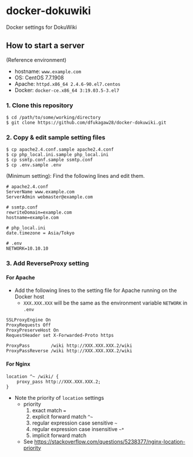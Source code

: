 # docker-dokuwiki

Docker settings for DokuWiki


## How to start a server

(Reference environment)
  * hostname: `www.example.com`
  * OS: CentOS 7.7.1908
  * Apache: `httpd.x86_64 2.4.6-90.el7.centos`
  * Docker: `docker-ce.x86_64 3:19.03.5-3.el7`

### 1. Clone this repository

```
$ cd /path/to/some/working/directory
$ git clone https://github.com/dfukagaw28/docker-dokuwiki.git
```

### 2. Copy & edit sample setting files

```
$ cp apache2.4.conf.sample apache2.4.conf
$ cp php_local.ini.sample php_local.ini
$ cp ssmtp.conf.sample ssmtp.conf
$ cp .env.sample .env
```

(Minimum setting): Find the following lines and edit them.

```
# apache2.4.conf
ServerName www.example.com
ServerAdmin webmaster@example.com

# ssmtp.conf
rewriteDomain=example.com
hostname=example.com

# php_local.ini
date.timezone = Asia/Tokyo

# .env
NETWORK=10.10.10
```

### 3. Add ReverseProxy setting

#### For Apache

* Add the following lines to the setting file for Apache running on the Docker host
  * `XXX.XXX.XXX` will be the same as the environment variable `NETWORK` in `.env`

```
SSLProxyEngine On
ProxyRequests Off
ProxyPreserveHost On
RequestHeader set X-Forwarded-Proto https

ProxyPass        /wiki http://XXX.XXX.XXX.2/wiki
ProxyPassReverse /wiki http://XXX.XXX.XXX.2/wiki
```

#### For Nginx

```
location ^~ /wiki/ {
    proxy_pass http://XXX.XXX.XXX.2;
}
```

* Note the priority of `location` settings
  * priority
    1. exact match `=`
    1. explicit forward match `^~`
    1. regular expression case sensitive `~`
    1. regular expression case insensitive `~*`
    1. implicit forward match
  * See https://stackoverflow.com/questions/5238377/nginx-location-priority
